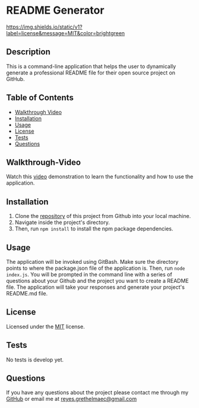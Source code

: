 # README Generator

https://img.shields.io/static/v1?label=license&message=MIT&color=brightgreen

## Description

This is a command-line application that helps the user to dynamically generate a professional README file for their open source project on GitHub.

## Table of Contents

* [Walkthrough Video](#Walkthrough-Video)    
* [Installation](#Installation)  
* [Usage](#Usage)   
* [License](#License)  
* [Tests](#Tests)  
* [Questions](#Questions)

## Walkthrough-Video

Watch this [video](https://) demonstration to learn the functionality and how to use the application.

## Installation 

1. Clone the [repository](https://github.com/Garethus/readme-generator) of this project from Github into your local machine. 
2. Navigate inside the project's directory. 
3. Then, run `npm install` to install the npm package dependencies. 

## Usage

The application will be invoked using GitBash. Make sure the directory points to where the package.json file of the application is. Then, run `node index.js`. You will be prompted in the command line with a series of questions about your Github and the project you want to create a README file. The application will take your responses and generate your project's README.md file.

## License

Licensed under the [MIT](./LICENSE) license.

## Tests

No tests is develop yet.

## Questions
    
If you have any questions about the project please contact me through my [GitHub](https://github.com/Garethus) or email me at reyes.grethelmaec@gmail.com

